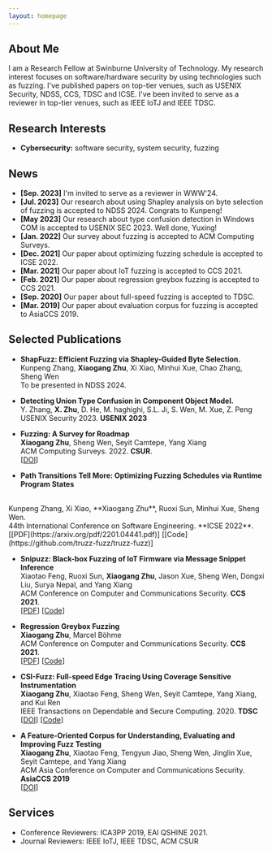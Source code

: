 ```yaml
---
layout: homepage
---
```


## About Me

I am a Research Fellow at Swinburne University of Technology. My research interest focuses on software/hardware security by using technologies such as fuzzing. I've published papers on top-tier venues, such as USENIX Security, NDSS, CCS, TDSC and ICSE. I've been invited to serve as a reviewer in top-tier venues, such as IEEE IoTJ and IEEE TDSC.

## Research Interests

- **Cybersecurity:** software security, system security, fuzzing
<!-- - **Machine Learning:** meta-learning, incremental learning, transfer learning -->

## News

- **[Sep. 2023]** I'm invited to serve as a reviewer in WWW'24. 
- **[Jul. 2023]** Our research about using Shapley analysis on byte selection of fuzzing is accepted to NDSS 2024. Congrats to Kunpeng!
- **[May 2023]** Our research about type confusion detection in Windows COM is accepted to USENIX SEC 2023. Well done, Yuxing!
- **[Jan. 2022]** Our survey about fuzzing is accepted to ACM Computing Surveys.
- **[Dec. 2021]** Our paper about optimizing fuzzing schedule is accepted to ICSE 2022.
- **[Mar. 2021]** Our paper about IoT fuzzing is accepted to CCS 2021.
- **[Feb. 2021]** Our paper about regression greybox fuzzing is accepted to CCS 2021.
- **[Sep. 2020]** Our paper about full-speed fuzzing is accepted to TDSC.
- **[Mar. 2019]** Our paper about evaluation corpus for fuzzing is accepted to AsiaCCS 2019.

## Selected Publications
- **ShapFuzz: Efficient Fuzzing via Shapley-Guided Byte Selection.**
  <br>
  Kunpeng Zhang, **Xiaogang Zhu**, Xi Xiao, Minhui Xue, Chao Zhang, Sheng Wen
  <br>
  To be presented in NDSS 2024.
  <br>

- **Detecting Union Type Confusion in Component Object Model.**
  <br>
  Y. Zhang, **X. Zhu**, D. He, M. haghighi, S.L. Ji, S. Wen, M. Xue, Z. Peng
  <br>
  USENIX Security 2023. **USENIX 2023**
  <br>

- **Fuzzing: A Survey for Roadmap**
  <br>
  **Xiaogang Zhu**, Sheng Wen, Seyit Camtepe, Yang Xiang
  <br>
  ACM Computing Surveys. 2022. **CSUR**.
  <br>
  [[DOI](https://doi.org/10.1145/3512345)]
  <!-- <strong><i style="color:#e74d3c">Oral Presentation</i></strong> -->

- **Path Transitions Tell More: Optimizing Fuzzing Schedules via Runtime Program States**
<br>
Kunpeng Zhang, Xi Xiao, **Xiaogang Zhu**, Ruoxi Sun, Minhui Xue, Sheng Wen.
<br>
44th International Conference on Software Engineering. **ICSE 2022**.
<br>
[[PDF](https://arxiv.org/pdf/2201.04441.pdf)] [[Code](https://github.com/truzz-fuzz/truzz-fuzz)]

- **Snipuzz: Black-box Fuzzing of IoT Firmware via Message Snippet Inference**
  <br>
  Xiaotao Feng, Ruoxi Sun, **Xiaogang Zhu**, Jason Xue, Sheng Wen, Dongxi Liu, Surya Nepal, and Yang Xiang
  <br>
  ACM Conference on Computer and Communications Security. **CCS 2021**.
  <br>
  [[PDF](https://arxiv.org/pdf/2105.05445.pdf)] [[Code](https://github.com/XtEsco/Snipuzz)]

- **Regression Greybox Fuzzing**
  <br>
  **Xiaogang Zhu**, Marcel B&ouml;hme
  <br>
  ACM Conference on Computer and Communications Security. **CCS 2021**.
  <br>
  [[PDF](https://mboehme.github.io/paper/CCS21.pdff)] [[Code](https://github.com/aflchurn/aflchurn)] 

- **CSI-Fuzz: Full-speed Edge Tracing Using Coverage Sensitive Instrumentation**
  <br>
  **Xiaogang Zhu**, Xiaotao Feng, Sheng Wen, Seyit Camtepe, Yang Xiang, and Kui Ren
  <br>
  IEEE Transactions on Dependable and Secure Computing. 2020. **TDSC**
  <br>
  [[DOI](https://doi.org/10.1109/TDSC.2020.3008826)] [[Code](https://github.com/RosenZhu/csi-afl)]

- **A Feature-Oriented Corpus for Understanding, Evaluating and Improving Fuzz Testing**
  <br>
  **Xiaogang Zhu**, Xiaotao Feng, Tengyun Jiao, Sheng Wen, Jinglin Xue, Seyit Camtepe, and Yang Xiang
  <br>
  ACM Asia Conference on Computer and Communications Security. **AsiaCCS 2019**
  <br>
  [[DOI](https://doi.org/10.1145/3321705.3329845)]
  

## Services

- Conference Reviewers: ICA3PP 2019, EAI QSHINE 2021.
- Journal Reviewers: IEEE IoTJ, IEEE TDSC, ACM CSUR
